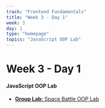 ```yaml
---
track: "Frontend Fundamentals"
title: "Week 3 - Day 1"
week: 3
day: 1
type: "homepage"
topics: "JavaScript OOP Lab"
---
```



# Week 3 - Day 1

#### JavaScript OOP Lab

- [**Group Lab:** Space Battle OOP Lab](/frontend-fundamentals/week-3/day-1/labs/space-battle-oop-lab/)